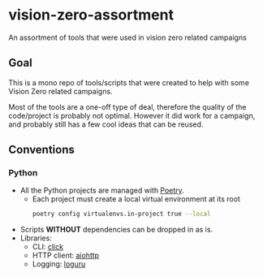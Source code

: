 # vision-zero-assortment
An assortment of tools that were used in vision zero related campaigns

## Goal

This is a mono repo of tools/scripts that were created to help with some Vision Zero related campaigns.

Most of the tools are a one-off type of deal, therefore the quality of the code/project is probably not optimal. However it did work for a campaign, and probably still has a few cool ideas that can be reused.

## Conventions

### Python

* All the Python projects are managed with [Poetry](https://python-poetry.org/).
  * Each project must create a local virtual environment at its root
    ```bash
    poetry config virtualenvs.in-project true --local
    ```
* Scripts **WITHOUT** dependencies can be dropped in as is.
* Libraries:
  * CLI: [click](https://click.palletsprojects.com/en/7.x/)
  * HTTP client: [aiohttp](https://aiohttp.readthedocs.io/en/stable/)
  * Logging: [loguru](https://github.com/Delgan/loguru)
